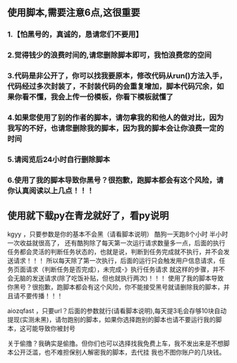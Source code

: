 
## 使用脚本,需要注意6点,这很重要
### 1.【怕黑号的，真诚的，恳请您们不要用】
### 2.觉得钱少的浪费时间的,请您删除脚本即可，我怕浪费您的空间
### 3.代码是非公开了，你可以找我要原本，修改代码从run()方法入手，代码经过多次封装了，不封装代码的会重复增加，脚本代码冗余，如果你看不懂，我会上传一份模板，你看下模板就懂了
### 4.如果您使用了别的作者的脚本，请勿拿我的和他人的做对比，因为我写的不好，也请您删除我的脚本，因为我的脚本会让你浪费一定的时间
### 5.请阅览后24小时自行删除脚本
### 6.使用了我的脚本导致你黑号？很抱歉，跑脚本都会有这个风险，请你认真阅读以上几点！！！

## 使用就下载py在青龙就好了，看py说明

kgyy ，只要参数是你的基本不会黑（请看脚本说明）  酷狗一天跑8个小时 半小时一次收益就很高了，
还有酷狗除了每天第一次运行请求数量多一点，后面的执行任务都会灵活的判断任务状态的，也就是说，判断到任务完成就不执行，并不会发送请求！！！
所以每天除了第一次执行，后面的运行只会触发用户信息请求，任务页面请求（判断任务是否完成），未完成-》执行任务请求 就这样的步骤，并不会无脑的发送请求(除了吃饭补贴，但也就执行两次)！！！
使用了我的脚本导致你黑号？很抱歉，跑脚本都会有这个风险，你不能接受黑号就请删除我的脚本，并且请不要传播！！！


aiozqfast ，只要url？后面的参数就行(请看脚本说明),每天提3毛会存够10块自动提现(实测未黑)，请勿跑别的脚本，如果你选择跑别的脚本也请不要运行我的脚本，这可能导致你被封号

关于偷撸？我确实是偷撸。但你们也可以选择找我免费上车，我不发出来是不想脚本公开泛滥，也不难担保别人解密我的脚本，去代挂
我也不图你账户的几块钱。


